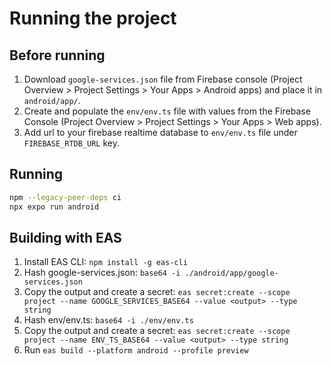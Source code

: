 # Running the project

## Before running

1. Download `google-services.json` file from Firebase console (Project Overview > Project Settings > Your Apps > Android apps) and place it in `android/app/`.
2. Create and populate the `env/env.ts` file with values from the Firebase Console (Project Overview > Project Settings > Your Apps > Web apps).
3. Add url to your firebase realtime database to `env/env.ts` file under `FIREBASE_RTDB_URL` key.

## Running

```bash
npm --legacy-peer-deps ci
npx expo run android
```

## Building with EAS

1. Install EAS CLI: `npm install -g eas-cli`
2. Hash google-services.json: `base64 -i ./android/app/google-services.json`
3. Copy the output and create a secret: `eas secret:create --scope project --name GOOGLE_SERVICES_BASE64 --value <output> --type string`
4. Hash env/env.ts: `base64 -i ./env/env.ts`
5. Copy the output and create a secret: `eas secret:create --scope project --name ENV_TS_BASE64 --value <output> --type string`
6. Run `eas build --platform android --profile preview`
